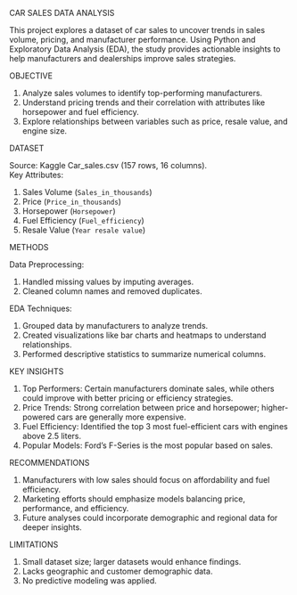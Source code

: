 CAR SALES DATA ANALYSIS

This project explores a dataset of car sales to uncover trends in sales volume, pricing, and manufacturer performance. Using Python and Exploratory Data Analysis (EDA), the study provides actionable insights to help manufacturers and dealerships improve sales strategies.

OBJECTIVE

1. Analyze sales volumes to identify top-performing manufacturers.  
2. Understand pricing trends and their correlation with attributes like horsepower and fuel efficiency.  
3. Explore relationships between variables such as price, resale value, and engine size.

DATASET

Source: Kaggle Car_sales.csv (157 rows, 16 columns).  
Key Attributes:  
1. Sales Volume (`Sales_in_thousands`)  
2. Price (`Price_in_thousands`)  
3. Horsepower (`Horsepower`)  
4. Fuel Efficiency (`Fuel_efficiency`)  
5. Resale Value (`Year resale value`)


METHODS

Data Preprocessing:  
1. Handled missing values by imputing averages.  
2. Cleaned column names and removed duplicates.

EDA Techniques:  
1. Grouped data by manufacturers to analyze trends.  
2. Created visualizations like bar charts and heatmaps to understand relationships.  
3. Performed descriptive statistics to summarize numerical columns.

KEY INSIGHTS
1. Top Performers: Certain manufacturers dominate sales, while others could improve with better pricing or efficiency strategies.  
2. Price Trends: Strong correlation between price and horsepower; higher-powered cars are generally more expensive.  
3. Fuel Efficiency: Identified the top 3 most fuel-efficient cars with engines above 2.5 liters.  
4. Popular Models: Ford’s F-Series is the most popular based on sales.

RECOMMENDATIONS

1. Manufacturers with low sales should focus on affordability and fuel efficiency.  
2. Marketing efforts should emphasize models balancing price, performance, and efficiency.  
3. Future analyses could incorporate demographic and regional data for deeper insights.

LIMITATIONS

1. Small dataset size; larger datasets would enhance findings.  
2. Lacks geographic and customer demographic data.  
3. No predictive modeling was applied.

